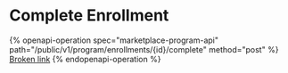 # Complete Enrollment

{% openapi-operation spec="marketplace-program-api" path="/public/v1/program/enrollments/{id}/complete" method="post" %}
[Broken link](broken-reference)
{% endopenapi-operation %}
